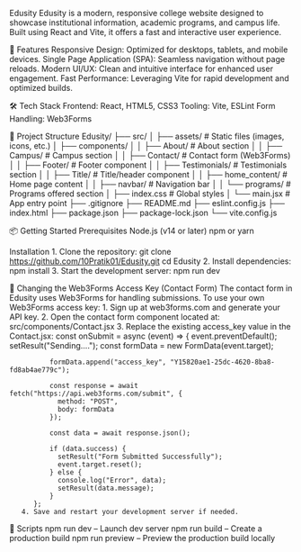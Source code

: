 Edusity
Edusity is a modern, responsive college website designed to showcase institutional information, academic programs, and campus life. Built using React and Vite, it offers a fast and interactive user experience.

🚀 Features
      Responsive Design: Optimized for desktops, tablets, and mobile devices.
      Single Page Application (SPA): Seamless navigation without page reloads.
      Modern UI/UX: Clean and intuitive interface for enhanced user engagement.
      Fast Performance: Leveraging Vite for rapid development and optimized builds.

🛠️ Tech Stack
      Frontend: React, HTML5, CSS3
      Tooling: Vite, ESLint
      Form Handling: Web3Forms

📁 Project Structure
Edusity/
    ├── src/
    │   ├── assets/                   # Static files (images, icons, etc.)
    │   ├── components/
    │   │   ├── About/                # About section
    │   │   ├── Campus/               # Campus section
    │   │   ├── Contact/              # Contact form (Web3Forms)
    │   │   ├── Footer/               # Footer component
    │   │   ├── Testimonials/         # Testimonials section
    │   │   ├── Title/                # Title/header component
    │   │   ├── home_content/         # Home page content
    │   │   ├── navbar/               # Navigation bar
    │   │   └── programs/             # Programs offered section
    │   ├── index.css                 # Global styles
    │   └── main.jsx                  # App entry point
    ├── .gitignore
    ├── README.md
    ├── eslint.config.js
    ├── index.html
    ├── package.json
    ├── package-lock.json
    └── vite.config.js


📦 Getting Started
  Prerequisites
    Node.js (v14 or later)
    npm or yarn

  Installation
    1. Clone the repository:
        git clone https://github.com/10Pratik01/Edusity.git
      cd Edusity
    2. Install dependencies:
        npm install
    3. Start the development server:
        npm run dev

📝 Changing the Web3Forms Access Key (Contact Form)
      The contact form in Edusity uses Web3Forms for handling submissions.
      To use your own Web3Forms access key:
        1. Sign up at web3forms.com and generate your API key.
        2. Open the contact form component located at:
            src/components/Contact.jsx
        3. Replace the existing access_key value in the Contact.jsx:
            const onSubmit = async (event) => {
              event.preventDefault();
              setResult("Sending....");
              const formData = new FormData(event.target);
          
              formData.append("access_key", "Y15820ae1-25dc-4620-8ba8-fd8ab4ae779c");
          
              const response = await fetch("https://api.web3forms.com/submit", {
                method: "POST",
                body: formData
              });
          
              const data = await response.json();
          
              if (data.success) {
                setResult("Form Submitted Successfully");
                event.target.reset();
              } else {
                console.log("Error", data);
                setResult(data.message);
              }
          };
       4. Save and restart your development server if needed.          
 

📜 Scripts
    npm run dev – Launch dev server
    npm run build – Create a production build
    npm run preview – Preview the production build locally



